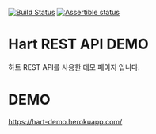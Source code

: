 [![Build Status](https://travis-ci.org/smike9/hart-demo.svg?branch=master)](https://travis-ci.org/smike9/hart-demo)
[![Assertible status](https://assertible.com/apis/8897a52c-cf6d-4dc5-b94c-cf05bb9a24b4/status?api_token=3PWgzeBHXXEy8hN6)](https://assertible.com/dashboard#/services/8897a52c-cf6d-4dc5-b94c-cf05bb9a24b4/results)

# Hart REST API DEMO

하트 REST API를 사용한 데모 페이지 입니다.

# DEMO
https://hart-demo.herokuapp.com/
